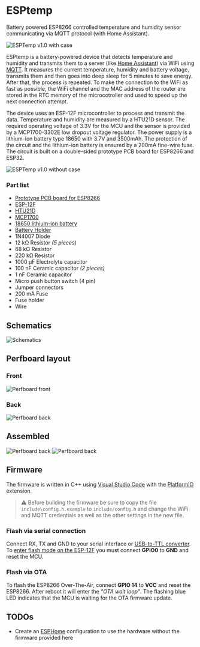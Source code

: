 # ESPtemp

Battery powered ESP8266 controlled temperature and humidity sensor communicating via MQTT protocol (with Home Assistant).

![ESPTemp v1.0 with case](doc/cover.jpg)

ESPtemp is a battery-powered device that detects temperature and humidity and transmits them to a server (like [Home Assistant](https://www.home-assistant.io/)) via WiFi using [MQTT](https://mqtt.org/). It measures the current temperature, humidity and battery voltage, transmits them and then goes into deep sleep for 5 minutes to save energy. After that, the process is repeated. To make the connection to the WiFi as fast as possible, the WiFi channel and the MAC address of the router are stored in the RTC memory of the microcotroller and used to speed up the next connection attempt.

The device uses an ESP-12F microcontroller to process and transmit the data. Temperature and humidity are measured by a HTU21D sensor. The required operating voltage of 3.3V for the MCU and the sensor is provided by a MCP1700-3302E low dropout voltage regulator. The power supply is a lithium-ion battery type 18650 with 3.7V and 3500mAh. The protection of the circuit and the lithium-ion battery is ensured by a 200mA fine-wire fuse. The circuit is built on a double-sided prototype PCB board for ESP8266 and ESP32.

![ESPTemp v1.0 without case](doc/esptemp.jpg)

### Part list

- [Prototype PCB board for ESP8266](https://aliexpress.com/item/32841008259.html)
- [ESP-12F](https://aliexpress.com/item/1005003766943788.html)
- [HTU21D](https://aliexpress.com/item/1005003761577887.html)
- [MCP1700](https://aliexpress.com/item/1005001608339185.html)
- [18650 lithium-ion battery](https://aliexpress.com/item/1005005313027198.html)
- [Battery Holder](https://aliexpress.com/item/1005005254487864.html)
- 1N4007 Diode
- 12 kΩ Resistor *(5 pieces)*
- 68 kΩ Resistor
- 220 kΩ Resistor
- 1000 µF Electrolyte capacitor
- 100 nF Ceramic capacitor *(2 pieces)*
- 1 nF Ceramic capacitor
- Micro push button switch (4 pin)
- Jumper connectors
- 200 mA Fuse
- Fuse holder
- Wire

## Schematics

![Schematics](doc/schematics.png)

## Perfboard layout

### Front

![Perfboard front](doc/lochraster_front.png)

### Back

![Perfboard back](doc/lochraster_back.png)

## Assembled

![Perfboard back](doc/front.jpg)
![Perfboard back](doc/back.jpg)

## Firmware

The firmware is written in C++ using [Visual Studio Code](https://code.visualstudio.com/) with the [PlatformIO](https://platformio.org/) extension.

> ⚠️ Before building the firmware be sure to copy the file `include\config.h.example` to `include/config.h` and change the WiFi and MQTT credentials as well as the other settings in the new file.

### Flash via serial connection

Connect RX, TX and GND to your serial interface or [USB-to-TTL converter](https://aliexpress.com/item/32531899568.html). To [enter flash mode on the ESP-12F](https://lukelogbook.tech/2018/02/08/flash-code-to-esp8266-esp-12-module-step-by-step-guide/) you must connect **GPIO0** to **GND** and reset the MCU.

### Flash via OTA

To flash the ESP8266 Over-The-Air, connect **GPIO 14** to **VCC** and reset the ESP8266. After reboot it will enter the *"OTA wait loop"*. The flashing blue LED indicates that the MCU is waiting for the OTA firmware update.

## TODOs

- Create an [ESPHome](https://esphome.io/) configuration to use the hardware without the firmware provided here

